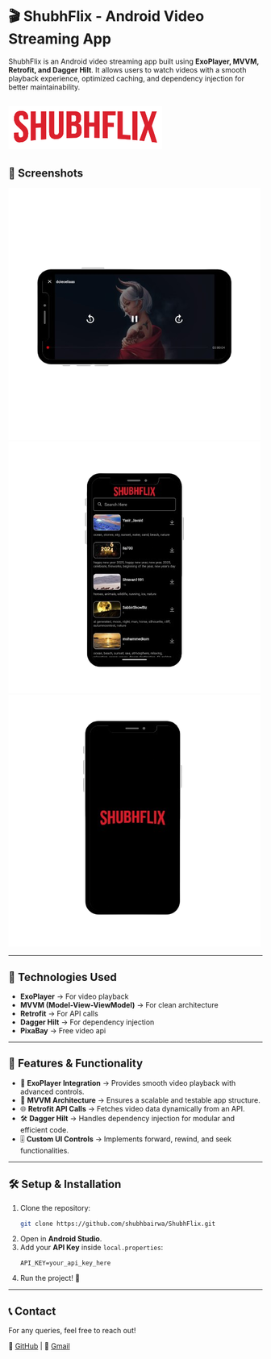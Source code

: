 # 🎬 ShubhFlix - Android Video Streaming App

ShubhFlix is an Android video streaming app built using **ExoPlayer, MVVM, Retrofit, and Dagger Hilt**. It allows users to watch videos with a smooth playback experience, optimized caching, and dependency injection for better maintainability.

![App Logo](app/src/main/res/drawable/app_logo.png)
---

## 📸 Screenshots
![video_player](app/src/main/res/assets/splash_git.png) ![video_list](app/src/main/res/assets/list_preview.png) ![Splash Screen](app/src/main/res/assets/2_removebg_preview.png)



---

## 🚀 Technologies Used

- **ExoPlayer** → For video playback
- **MVVM (Model-View-ViewModel)** → For clean architecture
- **Retrofit** → For API calls
- **Dagger Hilt** → For dependency injection
- **PixaBay** -> Free video api

---

## 📌 Features & Functionality

- 🎥 **ExoPlayer Integration** → Provides smooth video playback with advanced controls.
- 🔄 **MVVM Architecture** → Ensures a scalable and testable app structure.
- 🌐 **Retrofit API Calls** → Fetches video data dynamically from an API.
- 🛠 **Dagger Hilt** → Handles dependency injection for modular and efficient code.
- 🎚 **Custom UI Controls** → Implements forward, rewind, and seek functionalities.

---



## 🛠 Setup & Installation

1. Clone the repository:
   ```sh
   git clone https://github.com/shubhbairwa/ShubhFlix.git
   ```
2. Open in **Android Studio**.
3. Add your **API Key** inside `local.properties`:
   ```properties
   API_KEY=your_api_key_here
   ```
4. Run the project! 🚀

---

## 📞 Contact

For any queries, feel free to reach out!

🔗 [GitHub](https://github.com/shubhbairwa/ShubhFlix) | 📧 [Gmail](mailto\:shubhamver61002@gmail.com)

